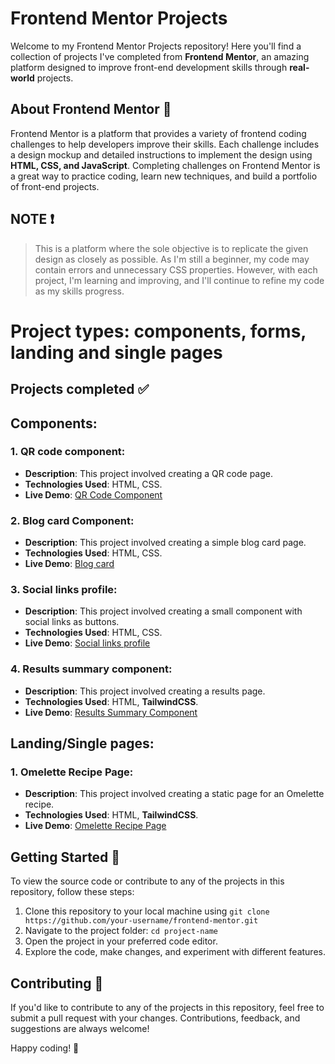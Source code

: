 # Frontend Mentor Projects

Welcome to my Frontend Mentor Projects repository! Here you'll find a collection of projects I've completed from **Frontend Mentor**, an amazing platform designed to improve front-end development skills through **real-world** projects.

## About Frontend Mentor 🎨
Frontend Mentor is a platform that provides a variety of frontend coding challenges to help developers improve their skills. Each challenge includes a design mockup and detailed instructions to implement the design using **HTML, CSS, and JavaScript**. Completing challenges on Frontend Mentor is a great way to practice coding, learn new techniques, and build a portfolio of front-end projects.

## NOTE ❗
> This is a platform where the sole objective is to replicate the given design as closely as possible. As I'm still a beginner, my code may contain errors and unnecessary CSS properties. However, with each project, I'm learning and improving, and I'll continue to refine my code as my skills progress.

# Project types: components, forms, landing and single pages

## Projects completed ✅ 
   ## Components:
### 1. QR code component:
- **Description**: This project involved creating a QR code page. 
- **Technologies Used**: HTML, CSS.
- **Live Demo**: [QR Code Component](https://qr-code-seven-pied.vercel.app/)

### 2. Blog card Component:
- **Description**: This project involved creating a simple blog card page. 
- **Technologies Used**: HTML, CSS.
- **Live Demo**: [Blog card](https://blog-card-inky.vercel.app/)

### 3. Social links profile:
- **Description**: This project involved creating a small component with social links as buttons. 
- **Technologies Used**: HTML, CSS.
- **Live Demo**: [Social links profile](https://social-links-profile-two-azure.vercel.app/)

### 4. Results summary component:
- **Description**: This project involved creating a results page. 
- **Technologies Used**: HTML, **TailwindCSS**.
- **Live Demo**: [Results Summary Component](https://results-summary-sand.vercel.app/)

## Landing/Single pages:
### 1. Omelette Recipe Page:
- **Description**: This project involved creating a static page for an Omelette recipe. 
- **Technologies Used**: HTML, **TailwindCSS**.
- **Live Demo**: [Omelette Recipe Page](https://recipe-page-dun-xi.vercel.app/)

## Getting Started 🚀
To view the source code or contribute to any of the projects in this repository, follow these steps:

1. Clone this repository to your local machine using `git clone https://github.com/your-username/frontend-mentor.git`
2. Navigate to the project folder: `cd project-name`
3. Open the project in your preferred code editor.
4. Explore the code, make changes, and experiment with different features.

## Contributing 🤝
If you'd like to contribute to any of the projects in this repository, feel free to submit a pull request with your changes. Contributions, feedback, and suggestions are always welcome!


Happy coding! 🚀

